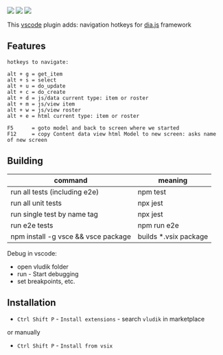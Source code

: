 [![](https://vsmarketplacebadge.apphb.com/version-short/jonny64.vludik.svg)](https://marketplace.visualstudio.com/items?itemName=jonny64.vludik)
[![](https://vsmarketplacebadge.apphb.com/downloads-short/jonny64.vludik.svg)](https://marketplace.visualstudio.com/items?itemName=jonny64.vludik)
[![](https://vsmarketplacebadge.apphb.com/rating-short/jonny64.vludik.svg)](https://marketplace.visualstudio.com/items?itemName=jonny64.vludik)

This [vscode](https://code.visualstudio.com/download) plugin adds: navigation hotkeys for [dia.js](https://github.com/do-/dia.js/wiki) framework

## Features

	hotkeys to navigate:

	alt + g = get_item
	alt + s = select
	alt + u = do_update
	alt + c = do_create
	alt + d = js/data current type: item or roster
	alt + m = js/view item
	alt + w = js/view roster
	alt + e = html current type: item or roster

	F5      = goto model and back to screen where we started
	F12     = copy Content data view html Model to new screen: asks name of new screen

## Building

| command                                              | meaning
| ----                                                 | ---
| run all tests (including e2e)                        | npm test
| run all unit tests                                   | npx jest
| run single test by name tag                          | npx jest
| run e2e tests                                        | npm run e2e
| npm install -g vsce && vsce package                  | builds *.vsix package

Debug in vscode:
* open vludik folder
* run - Start debugging
* set breakpoints, etc.

## Installation
* `Ctrl Shift P` - `Install extensions` - search `vludik` in marketplace

or manually

* `Ctrl Shift P` - `Install from vsix`
